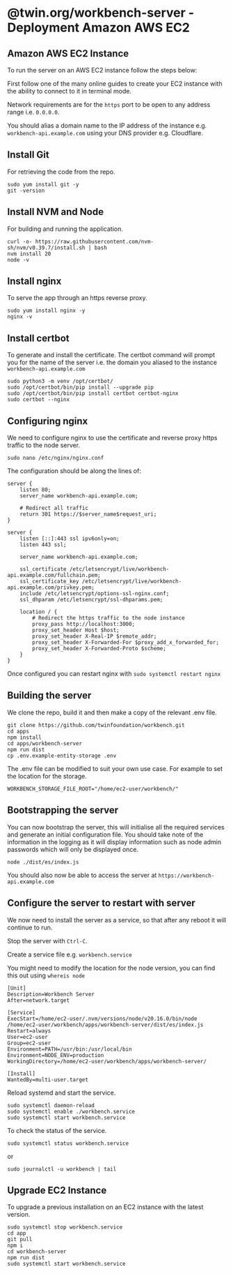 # @twin.org/workbench-server - Deployment Amazon AWS EC2

## Amazon AWS EC2 Instance

To run the server on an AWS EC2 instance follow the steps below:

First follow one of the many online guides to create your EC2 instance with the ability to connect to it in terminal mode.

Network requirements are for the `https` port to be open to any address range i.e. `0.0.0.0`.

You should alias a domain name to the IP address of the instance e.g. `workbench-api.example.com` using your DNS provider e.g. Cloudflare.

## Install Git

For retrieving the code from the repo.

```shell
sudo yum install git -y
git -version
```

## Install NVM and Node

For building and running the application.

```shell
curl -o- https://raw.githubusercontent.com/nvm-sh/nvm/v0.39.7/install.sh | bash
nvm install 20
node -v
```

## Install nginx

To serve the app through an https reverse proxy.

```shell
sudo yum install nginx -y
nginx -v
```

## Install certbot

To generate and install the certificate. The certbot command will prompt you for the name of the server i.e. the domain you aliased to the instance `workbench-api.example.com`

```shell
sudo python3 -m venv /opt/certbot/
sudo /opt/certbot/bin/pip install --upgrade pip
sudo /opt/certbot/bin/pip install certbot certbot-nginx
sudo certbot --nginx
```

## Configuring nginx

We need to configure nginx to use the certificate and reverse proxy https traffic to the node server.

```shell
sudo nano /etc/nginx/nginx.conf
```

The configuration should be along the lines of:

```shell
server {
    listen 80;
    server_name workbench-api.example.com;

    # Redirect all traffic
    return 301 https://$server_name$request_uri;
}

server {
    listen [::]:443 ssl ipv6only=on;
    listen 443 ssl;

    server_name workbench-api.example.com;

    ssl_certificate /etc/letsencrypt/live/workbench-api.example.com/fullchain.pem;
    ssl_certificate_key /etc/letsencrypt/live/workbench-api.example.com/privkey.pem;
    include /etc/letsencrypt/options-ssl-nginx.conf;
    ssl_dhparam /etc/letsencrypt/ssl-dhparams.pem;

    location / {
        # Redirect the https traffic to the node instance
        proxy_pass http://localhost:3000;
        proxy_set_header Host $host;
        proxy_set_header X-Real-IP $remote_addr;
        proxy_set_header X-Forwarded-For $proxy_add_x_forwarded_for;
        proxy_set_header X-Forwarded-Proto $scheme;
    }
}
```

Once configured you can restart nginx with `sudo systemctl restart nginx`

## Building the server

We clone the repo, build it and then make a copy of the relevant .env file.

```shell
git clone https://github.com/twinfoundation/workbench.git
cd apps
npm install
cd apps/workbench-server
npm run dist
cp .env.example-entity-storage .env
```

The .env file can be modified to suit your own use case. For example to set the location for the storage.

```shell
WORKBENCH_STORAGE_FILE_ROOT="/home/ec2-user/workbench/"
```

## Bootstrapping the server

You can now bootstrap the server, this will initialise all the required services and generate an initial configuration file. You should take note of the information in the logging as it will display information such as node admin passwords which will only be displayed once.

```shell
node ./dist/es/index.js
```

You should also now be able to access the server at `https://workbench-api.example.com`

## Configure the server to restart with server

We now need to install the server as a service, so that after any reboot it will continue to run.

Stop the server with `Ctrl-C`.

Create a service file e.g. `workbench.service`

You might need to modify the location for the node version, you can find this out using `whereis node`

```shell
[Unit]
Description=Workbench Server
After=network.target

[Service]
ExecStart=/home/ec2-user/.nvm/versions/node/v20.16.0/bin/node /home/ec2-user/workbench/apps/workbench-server/dist/es/index.js
Restart=always
User=ec2-user
Group=ec2-user
Environment=PATH=/usr/bin:/usr/local/bin
Environment=NODE_ENV=production
WorkingDirectory=/home/ec2-user/workbench/apps/workbench-server/

[Install]
WantedBy=multi-user.target
```

Reload systemd and start the service.

```shell
sudo systemctl daemon-reload
sudo systemctl enable ./workbench.service
sudo systemctl start workbench.service
```

To check the status of the service.

```shell
sudo systemctl status workbench.service
```

or

```shell
sudo journalctl -u workbench | tail
```

## Upgrade EC2 Instance

To upgrade a previous installation on an EC2 instance with the latest version.

```shell
sudo systemctl stop workbench.service
cd app
git pull
npm i
cd workbench-server
npm run dist
sudo systemctl start workbench.service
```
